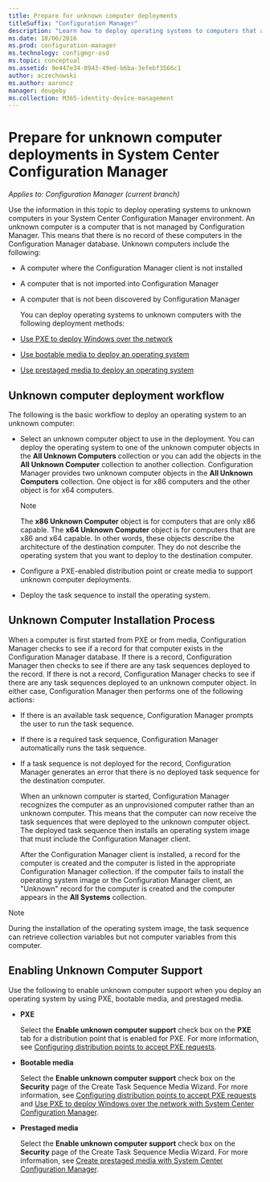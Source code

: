 ```yaml
---
title: Prepare for unknown computer deployments
titleSuffix: "Configuration Manager"
description: "Learn how to deploy operating systems to computers that are not managed by Configuration Manager in your System Center Configuration Manager environment."
ms.date: 10/06/2016
ms.prod: configuration-manager
ms.technology: configmgr-osd
ms.topic: conceptual
ms.assetid: 9e447e34-0943-49ed-b6ba-3efebf3566c1
author: aczechowski
ms.author: aaroncz
manager: dougeby
ms.collection: M365-identity-device-management
---
```

# Prepare for unknown computer deployments in System Center Configuration Manager

*Applies to: Configuration Manager (current branch)*

Use the information in this topic to deploy operating systems to unknown computers in your System Center Configuration Manager environment. An unknown computer is a computer that is not managed by Configuration Manager. This means that there is no record of these computers in the Configuration Manager database. Unknown computers include the following:  

- A computer where the Configuration Manager client is not installed  

- A computer that is not imported into Configuration Manager  

- A computer that is not been discovered by Configuration Manager  

  You can deploy operating systems to unknown computers with the following deployment methods:  

- [Use PXE to deploy Windows over the network](../deploy-use/use-pxe-to-deploy-windows-over-the-network.md)  

- [Use bootable media to deploy an operating system](../deploy-use/create-bootable-media.md)  

- [Use prestaged media to deploy an operating system](../deploy-use/create-prestaged-media.md)  

## Unknown computer deployment workflow  
 The following is the basic workflow to deploy an operating system to an unknown computer:  

-   Select an unknown computer object to use in the deployment. You can deploy the operating system to one of the unknown computer objects in the **All Unknown Computers** collection or you can add the objects in the **All Unknown Computer** collection to another collection. Configuration Manager provides two unknown computer objects in the **All Unknown Computers** collection. One object is for x86 computers and the other object is for x64 computers.  

    > [!NOTE]  
    >  The **x86 Unknown Computer** object is for computers that are only x86 capable. The **x64 Unknown Computer** object is for computers that are x86 and x64 capable. In other words, these objects describe the architecture of the destination computer. They do not describe the operating system that you want to deploy to the destination computer.  

-   Configure a PXE-enabled distribution point or create media to support unknown computer deployments.  

-   Deploy the task sequence to install the  operating system.  

## Unknown Computer Installation Process  
 When a computer is first started from PXE or from media, Configuration Manager checks to see if a record for that computer exists in the Configuration Manager database. If there is a record, Configuration Manager then checks to see if there are any task sequences deployed to the record. If there is not a record, Configuration Manager checks to see if there are any task sequences deployed to an unknown computer object. In either case, Configuration Manager then performs one of the following actions:  

- If there is an available task sequence, Configuration Manager prompts the user to run the task sequence.  

- If there is a required task sequence, Configuration Manager automatically runs the task sequence.  

- If a task sequence is not deployed for the record, Configuration Manager generates an error that there is no deployed task sequence for the destination computer.  

  When an unknown computer is started, Configuration Manager recognizes the computer as an unprovisioned computer rather than an unknown computer. This means that the computer can now receive the task sequences that were deployed to the unknown computer object. The deployed task sequence then installs an operating system image that must include the Configuration Manager client.  

  After the Configuration Manager client is installed, a record for the computer is created and the computer is listed in the appropriate Configuration Manager collection. If the computer fails to install the operating system image or the Configuration Manager client, an "Unknown" record for the computer is created and the computer appears in the **All Systems** collection.  

> [!NOTE]  
>  During the installation of the operating system image, the task sequence can retrieve collection variables but not computer variables from this computer.  

##  <a name="BKMK_EnablingUnknown"></a> Enabling Unknown Computer Support  
 Use the following to enable unknown computer support when you deploy an operating system by using PXE, bootable media, and prestaged media.  

-   **PXE**  

     Select the **Enable unknown computer support** check box on the **PXE** tab for a distribution point that is enabled for PXE. For more information, see [Configuring distribution points to accept PXE requests](prepare-site-system-roles-for-operating-system-deployments.md#BKMK_PXEDistributionPoint).  

-   **Bootable media**  

     Select the **Enable unknown computer support** check box on the **Security** page of the Create Task Sequence Media Wizard. For more information, see [Configuring distribution points to accept PXE requests](prepare-site-system-roles-for-operating-system-deployments.md#BKMK_PXEDistributionPoint) and [Use PXE to deploy Windows over the network with System Center Configuration Manager](../deploy-use/use-pxe-to-deploy-windows-over-the-network.md).  

-   **Prestaged media**  

     Select the **Enable unknown computer support** check box on the **Security** page of the Create Task Sequence Media Wizard. For more information, see [Create prestaged media with System Center Configuration Manager](../deploy-use/create-prestaged-media.md).  
